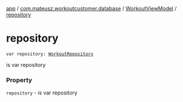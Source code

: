 [app](../../index.md) / [com.mateusz.workoutcustomer.database](../index.md) / [WorkoutViewModel](index.md) / [repository](./repository.md)

# repository

`var repository: `[`WorkoutRepository`](../-workout-repository/index.md)

is var repository

### Property

`repository` - is var repository